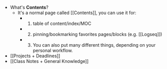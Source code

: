 - What's **Contents**?
	- It's a normal page called [[Contents]], you can use it for:
		- 1. table of content/index/MOC
		- 2. pinning/bookmarking favorites pages/blocks (e.g. [[Logseq]])
		- 3. You can also put many different things, depending on your personal workflow.
- [[Projects + Deadlines]]
- [[Class Notes + 
  General Knowledge]]